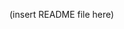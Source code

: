 (insert README file here)


<!---
riley-404/riley-404 is a ✨ special ✨ repository because its `README.md` (this file) appears on your GitHub profile.
You can click the Preview link to take a look at your changes.
--->
